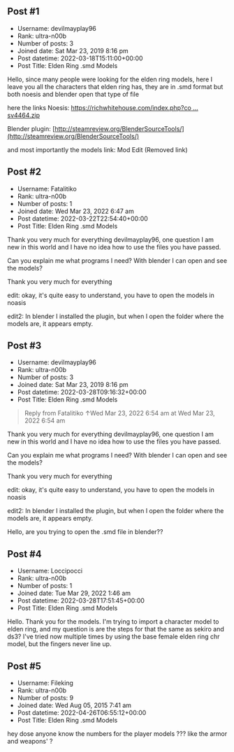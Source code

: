 ## Post #1
- Username: devilmayplay96
- Rank: ultra-n00b
- Number of posts: 3
- Joined date: Sat Mar 23, 2019 8:16 pm
- Post datetime: 2022-03-18T15:11:00+00:00
- Post Title: Elden Ring .smd Models

Hello, since many people were looking for the elden ring models, here I leave you all the characters that elden ring has, they are in .smd format but both noesis and blender open that type of file

here the links
Noesis: [https://richwhitehouse.com/index.php?co ... sv4464.zip](https://richwhitehouse.com/index.php?content=inc_projects.php&filemirror=noesisv4464.zip)

Blender plugin: [http://steamreview.org/BlenderSourceTools/](http://steamreview.org/BlenderSourceTools/)

and most importantly the models link: Mod Edit (Removed link)
## Post #2
- Username: Fatalitiko
- Rank: ultra-n00b
- Number of posts: 1
- Joined date: Wed Mar 23, 2022 6:47 am
- Post datetime: 2022-03-22T22:54:40+00:00
- Post Title: Elden Ring .smd Models

Thank you very much for everything devilmayplay96, one question I am new in this world and I have no idea how to use the files you have passed.

Can you explain me what programs I need? With blender I can open and see the models?

Thank you very much for everything

edit: okay, it's quite easy to understand, you have to open the models in noasis

edit2: In blender I installed the plugin, but when I open the folder where the models are, it appears empty.
## Post #3
- Username: devilmayplay96
- Rank: ultra-n00b
- Number of posts: 3
- Joined date: Sat Mar 23, 2019 8:16 pm
- Post datetime: 2022-03-28T09:16:32+00:00
- Post Title: Elden Ring .smd Models

> Reply from Fatalitiko ↑Wed Mar 23, 2022 6:54 am at Wed Mar 23, 2022 6:54 am
>
> 
Thank you very much for everything devilmayplay96, one question I am new in this world and I have no idea how to use the files you have passed.

Can you explain me what programs I need? With blender I can open and see the models?

Thank you very much for everything

edit: okay, it's quite easy to understand, you have to open the models in noasis

edit2: In blender I installed the plugin, but when I open the folder where the models are, it appears empty.

Hello, are you trying to open the .smd file in blender??
## Post #4
- Username: Loccipocci
- Rank: ultra-n00b
- Number of posts: 1
- Joined date: Tue Mar 29, 2022 1:46 am
- Post datetime: 2022-03-28T17:51:45+00:00
- Post Title: Elden Ring .smd Models

Hello. Thank you for the models. I'm trying to import a character model to elden ring, and my question is are the steps for that the same as sekiro and ds3? I've tried now multiple times by using the base female elden ring chr model, but the fingers never line up.
## Post #5
- Username: Fileking
- Rank: ultra-n00b
- Number of posts: 9
- Joined date: Wed Aug 05, 2015 7:41 am
- Post datetime: 2022-04-26T06:55:12+00:00
- Post Title: Elden Ring .smd Models

hey dose anyone know the numbers for the player models ??? like the armor and weapons' ?
